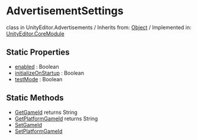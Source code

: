 # AdvertisementSettings
class in UnityEditor.Advertisements
 / Inherits from: <a href="https://docs.unity3d.com/6000.1/Documentation/ScriptReference/Object.html">Object</a> / Implemented in: <a href="https://docs.unity3d.com/6000.1/Documentation/ScriptReference/UnityEditor.CoreModule.html">UnityEditor.CoreModule</a>

## Static Properties
- <a href="https://docs.unity3d.com/6000.1/Documentation/ScriptReference/AdvertisementSettings-enabled.html">enabled</a> : Boolean
- <a href="https://docs.unity3d.com/6000.1/Documentation/ScriptReference/AdvertisementSettings-initializeOnStartup.html">initializeOnStartup</a> : Boolean
- <a href="https://docs.unity3d.com/6000.1/Documentation/ScriptReference/AdvertisementSettings-testMode.html">testMode</a> : Boolean

## Static Methods
- <a href="https://docs.unity3d.com/6000.1/Documentation/ScriptReference/AdvertisementSettings.GetGameId.html">GetGameId</a> returns String
- <a href="https://docs.unity3d.com/6000.1/Documentation/ScriptReference/AdvertisementSettings.GetPlatformGameId.html">GetPlatformGameId</a> returns String
- <a href="https://docs.unity3d.com/6000.1/Documentation/ScriptReference/AdvertisementSettings.SetGameId.html">SetGameId</a>
- <a href="https://docs.unity3d.com/6000.1/Documentation/ScriptReference/AdvertisementSettings.SetPlatformGameId.html">SetPlatformGameId</a>
